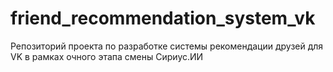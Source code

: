 # friend_recommendation_system_vk
Репозиторий проекта по разработке системы рекомендации друзей для VK в рамках очного этапа смены Сириус.ИИ
